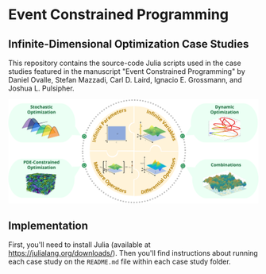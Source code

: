 # Event Constrained Programming
## Infinite-Dimensional Optimization Case Studies
This repository contains the source-code Julia scripts used in the case studies 
featured in the manuscript "Event Constrained Programming" by Daniel Ovalle, Stefan Mazzadi, Carl D. Laird, Ignacio E. Grossmann, and Joshua L. Pulsipher.

![abstraction](abstraction.png)

## Implementation
First, you'll need to install Julia (available at https://julialang.org/downloads/).
Then you'll find instructions about running each case study on the `README.md` 
file within each case study folder.